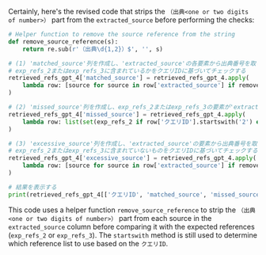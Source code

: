 Certainly, here's the revised code that strips the `（出典<one or two digits of number>）` part from the `extracted_source` before performing the checks:

```python
# Helper function to remove the source reference from the string
def remove_source_reference(s):
    return re.sub(r'（出典\d{1,2}）$', '', s)

# (1) 'matched_source'列を作成し、'extracted_source'の各要素から出典番号を取り除いた後、
# exp_refs_2またはexp_refs_3に含まれているかをクエリIDに基づいてチェックする
retrieved_refs_gpt_4['matched_source'] = retrieved_refs_gpt_4.apply(
    lambda row: [source for source in row['extracted_source'] if remove_source_reference(source) in (exp_refs_2 if row['クエリID'].startswith('2') else exp_refs_3)], axis=1
)

# (2) 'missed_source'列を作成し、exp_refs_2またはexp_refs_3の要素が'extracted_source'に含まれていないものをクエリIDに基づいてチェックする
retrieved_refs_gpt_4['missed_source'] = retrieved_refs_gpt_4.apply(
    lambda row: list(set(exp_refs_2 if row['クエリID'].startswith('2') else exp_refs_3) - set(remove_source_reference(source) for source in row['extracted_source'])), axis=1
)

# (3) 'excessive_source'列を作成し、'extracted_source'の要素から出典番号を取り除いた後、
# exp_refs_2またはexp_refs_3に含まれていないものをクエリIDに基づいてチェックする
retrieved_refs_gpt_4['excessive_source'] = retrieved_refs_gpt_4.apply(
    lambda row: [source for source in row['extracted_source'] if remove_source_reference(source) not in (exp_refs_2 if row['クエリID'].startswith('2') else exp_refs_3)], axis=1
)

# 結果を表示する
print(retrieved_refs_gpt_4[['クエリID', 'matched_source', 'missed_source', 'excessive_source']])
```

This code uses a helper function `remove_source_reference` to strip the `（出典<one or two digits of number>）` part from each source in the `extracted_source` column before comparing it with the expected references (`exp_refs_2` or `exp_refs_3`). The `startswith` method is still used to determine which reference list to use based on the `クエリID`.